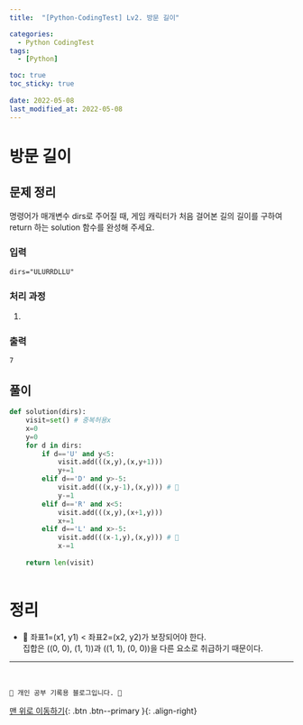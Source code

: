 ```yaml
---
title:  "[Python-CodingTest] Lv2. 방문 길이"

categories:
  - Python CodingTest
tags:
  - [Python]

toc: true
toc_sticky: true
 
date: 2022-05-08
last_modified_at: 2022-05-08
---
```


# 방문 길이
## 문제 정리
명령어가 매개변수 dirs로 주어질 때, 게임 캐릭터가 처음 걸어본 길의 길이를 구하여 return 하는 solution 함수를 완성해 주세요.

### 입력
```
dirs="ULURRDLLU"
```
### 처리 과정
1. 

### 출력
```
7
```
## 풀이 
```py   
def solution(dirs):
    visit=set() # 중복허용x
    x=0
    y=0
    for d in dirs:
        if d=='U' and y<5:
            visit.add(((x,y),(x,y+1)))
            y+=1
        elif d=='D' and y>-5:
            visit.add(((x,y-1),(x,y))) # 🌟
            y-=1
        elif d=='R' and x<5:
            visit.add(((x,y),(x+1,y)))
            x+=1
        elif d=='L' and x>-5:
            visit.add(((x-1,y),(x,y))) # 🌟
            x-=1
        
    return len(visit)
                    
```
# 정리
- 🚨 좌표1=(x1, y1) < 좌표2=(x2, y2)가 보장되어야 한다. <br>
집합은 ((0, 0), (1, 1))과 ((1, 1), (0, 0))을 다른 요소로 취급하기 때문이다.

***
<br>

    💛 개인 공부 기록용 블로그입니다. 👻

[맨 위로 이동하기](#){: .btn .btn--primary }{: .align-right}